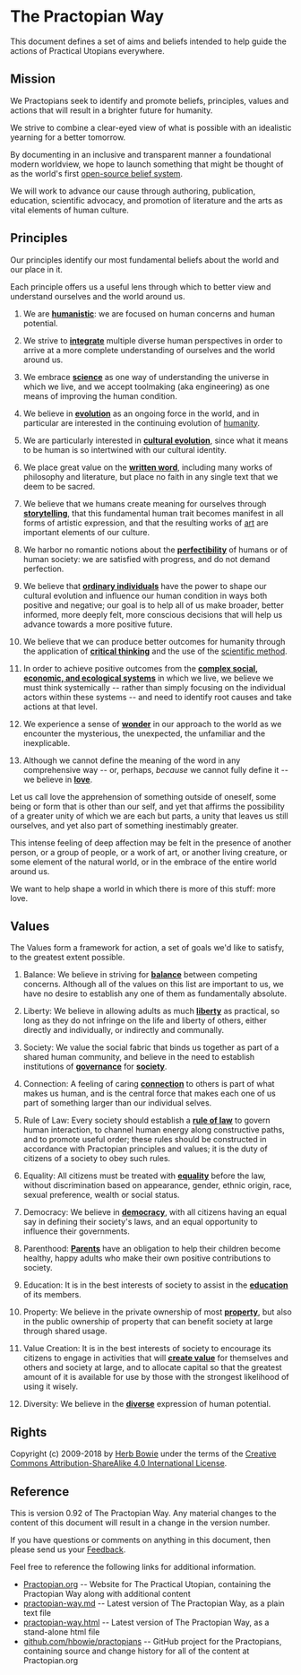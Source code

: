 The Practopian Way
====================

This document defines a set of aims and beliefs intended to help guide the actions of Practical Utopians everywhere.

Mission
-------

We Practopians seek to identify and promote beliefs, principles, values and actions that will result in a brighter future for humanity.

We strive to combine a clear-eyed view of what is possible with an idealistic yearning for a better tomorrow.

By documenting in an inclusive and transparent manner a foundational modern worldview, we hope to launch something that might be thought of as the world's first [open-source belief system][github].

[github]: https://github.com/hbowie/practopian

We will work to advance our cause through authoring, publication, education, scientific advocacy, and promotion of literature and the arts as vital elements of human culture.

Principles
----------

Our principles identify our most fundamental beliefs about the world and our place in it.

Each principle offers us a useful lens through which to better view and understand ourselves and the world around us. 

01. We are [**humanistic**][humanism]: we are focused on human concerns and human potential.

[humanism]:           ../tags/humanism.html

02. We strive to **[integrate][integral]** multiple diverse human perspectives in order to arrive at a more complete understanding of ourselves and the world around us.

[integral]:     ../tags/integral.html

03. We embrace **[science][]** as one way of understanding the universe in which we live, and we accept toolmaking (aka engineering) as one means of improving the human condition.

[science]:            ../tags/science.html

04. We believe in **[evolution][]** as an ongoing force in the world, and in particular are interested in the continuing evolution of [humanity][humanism].

[evolution]:          ../tags/evolution.html
[humanism]:           ../tags/humanism.html

05. We are particularly interested in **[cultural evolution][cultural-evolution]**, since what it means to be human is so intertwined with our cultural identity.


[cultural-evolution]: ../tags/cultural-evolution.html

06. We place great value on the [**written word**][written-word], including many works of philosophy and literature, but place no faith in any single text that we deem to be sacred.


[written-word]: ../tags/written-word.html

07. We believe that we humans create meaning for ourselves through [**storytelling**][stories], that this fundamental human trait becomes manifest in all forms of artistic expression, and that the resulting works of [art][] are important elements of our culture.

[art]: ../tags/art.html
[stories]: ../tags/stories.html

08. We harbor no romantic notions about the **[perfectibility][imperfection]** of humans or of human society: we are satisfied with progress, and do not demand perfection.


[imperfection]: ../tags/imperfection.html

09. We believe that **[ordinary individuals][individuals]** have the power to shape our cultural evolution and influence our human condition in ways both positive and negative; our goal is to help all of us make broader, better informed, more deeply felt, more conscious decisions that will help us advance towards a more positive future.

[individuals]: ../tags/individuals.html

10. We believe that we can produce better outcomes for humanity through the application of **[critical thinking][critical-thinking]** and the use of the [scientific method][science].

[critical-thinking]: ../tags/critical-thinking.html
[science]: ../tags/science.html

11. In order to achieve positive outcomes from the **[complex social, economic, and ecological systems][systemic]** in which we live, we believe we must think systemically -- rather than simply focusing on the individual actors within these systems -- and need to identify root causes and take actions at that level.


[systemic]: ../tags/systemic.html

12. We experience a sense of [**wonder**][wonder] in our approach to the world as we encounter the mysterious, the unexpected, the unfamiliar and the inexplicable.


[wonder]: ../tags/wonder.html

13. Although we cannot define the meaning of the word in any comprehensive way -- or, perhaps, *because* we cannot fully define it -- we believe in **[love][]**. 

Let us call love the apprehension of something outside of oneself, some being or form that is other than our self, and yet that affirms the possibility of a greater unity of which we are each but parts, a unity that leaves us still ourselves, and yet also part of something inestimably greater. 

This intense feeling of deep affection may be felt in the presence of another person, or a group of people, or a work of art, or another living creature, or some element of the natural world, or in the embrace of the entire world around us. 

We want to help shape a world in which there is more of this stuff: more love.


[love]: ../tags/love.html

Values
------

The Values form a framework for action, a set of goals we'd like to satisfy, to the greatest extent possible. 

01. Balance: We believe in striving for **[balance][]** between competing concerns. Although all of the values on this list are important to us, we have no desire to establish any one of them as fundamentally absolute.


[balance]: ../tags/balance.html

02. Liberty: We believe in allowing adults as much **[liberty][]** as practical, so long as they do not infringe on the life and liberty of others, either directly and individually, or indirectly and communally.

[liberty]: ../tags/liberty.html

03. Society: We value the social fabric that binds us together as part of a shared human community, and believe in the need to establish institutions of **[governance][]** for **[society][]**.

[governance]: ../tags/governance.html
[society]: ../tags/society.html

04. Connection: A feeling of caring [**connection**][connection] to others is part of what makes us human, and is the central force that makes each one of us part of something larger than our individual selves.

[connection]: ../tags/connection.html

05. Rule of Law: Every society should establish a **[rule of law][rule-of-law]** to govern human interaction, to channel human energy along constructive paths, and to promote useful order; these rules should be constructed in accordance with Practopian principles and values; it is the duty of citizens of a society to obey such rules.

[rule-of-law]: ../tags/rule-of-law.html

06. Equality: All citizens must be treated with **[equality][]** before the law, without discrimination based on appearance, gender, ethnic origin, race, sexual preference, wealth or social status.

[equality]:  ../tags/equality.html

07. Democracy: We believe in **[democracy][democracy]**, with all citizens having an equal say in defining their society's laws, and an equal opportunity to influence their governments.

[democracy]:  ../tags/democracy.html

08. Parenthood: **[Parents][parenthood]** have an obligation to help their children become healthy, happy adults who make their own positive contributions to society.


[parenthood]: ../tags/parenthood.html

09. Education: It is in the best interests of society to assist in the **[education][]** of its members.


[education]: ../tags/education.html

10. Property: We believe in the private ownership of most **[property][]**, but also in the public ownership of property that can benefit society at large through shared usage.


[property]: ../tags/property.html

11. Value Creation: It is in the best interests of society to encourage its citizens to engage in activities that will **[create value][value]** for themselves and others and society at large, and to allocate capital so that the greatest amount of it is available for use by those with the strongest likelihood of using it wisely.

[value]: ../tags/value-creation.html

12. Diversity: We believe in the **[diverse][diversity]** expression of human potential.

[diversity]:  ../tags/diversity.html

Rights
------

Copyright (c) 2009-2018 by [Herb Bowie][hb] under the terms of the [Creative Commons Attribution-ShareAlike 4.0 International License][cc40].


Reference
---------

This is version 0.92 of The Practopian Way. Any material changes to the content of this document will result in a change in the version number.

If you have questions or comments on anything in this document, then please send us your [Feedback][].

Feel free to reference the following links for additional information.

* [Practopian.org][1] -- Website for The Practical Utopian, containing the Practopian Way along with additional content
* [practopian-way.md][2] -- Latest version of The Practopian Way, as a plain text file
* [practopian-way.html][3] -- Latest version of The Practopian Way, as a stand-alone html file
* [github.com/hbowie/practopians][4] -- GitHub project for the Practopians, containing source and change history for all of the content at Practopian.org

[1]: https://www.Practopian.org/
[2]: https://www.Practopian.org/way/practopian-way.md
[3]: https://www.Practopian.org/way/practopian-way.html
[4]: https://github.com/hbowie/practopians/
[hb]: https://www.herbbowie.com
[cc40]: https://creativecommons.org/licenses/by-sa/4.0/
[feedback]: mailto:feedback@Practopian.org

